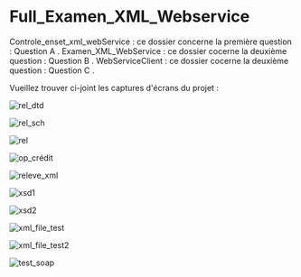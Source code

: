 # Full_Examen_XML_Webservice 
Controle_enset_xml_webService : ce dossier concerne la première question : Question A .
Examen_XML_WebService         : ce dossier cocerne  la deuxième question : Question B .
WebServiceClient              : ce dossier cocerne  la deuxième question : Question C .

Vueillez trouver ci-joint les captures d'écrans du projet : 

![rel_dtd](https://user-images.githubusercontent.com/55987003/210275697-9b9758d5-1d46-467c-9497-7157b6f038db.PNG)

![rel_sch](https://user-images.githubusercontent.com/55987003/210275703-f81701bf-0f13-4391-905b-e2451dd8b4d4.PNG)

![rel](https://user-images.githubusercontent.com/55987003/210275714-f8bcfcf2-7351-4c1d-ae14-3d8dbacb1b41.PNG)

![op_crédit](https://user-images.githubusercontent.com/55987003/210275718-40d7f1ed-b5b1-46b5-9af9-4065311ae4b7.PNG)

![releve_xml](https://user-images.githubusercontent.com/55987003/210275759-231e9539-9353-4a0f-b5bc-97b8d0b247d6.PNG)

![xsd1](https://user-images.githubusercontent.com/55987003/210275777-bb580de7-72fc-4ce4-9fd4-0b347b0aea05.PNG)

![xsd2](https://user-images.githubusercontent.com/55987003/210275794-0ab63de6-cd35-4b55-a270-3725062a0cbf.PNG)

![xml_file_test](https://user-images.githubusercontent.com/55987003/210275875-cec36bfb-bd0b-442c-b119-8073eab16bb5.PNG)

![xml_file_test2](https://user-images.githubusercontent.com/55987003/210275883-3920f650-35c0-49e6-b35d-88dbf7d9ed09.PNG)

![test_soap](https://user-images.githubusercontent.com/55987003/210275893-5a6f4292-f177-4802-ae8a-08f5f578b7de.PNG)

